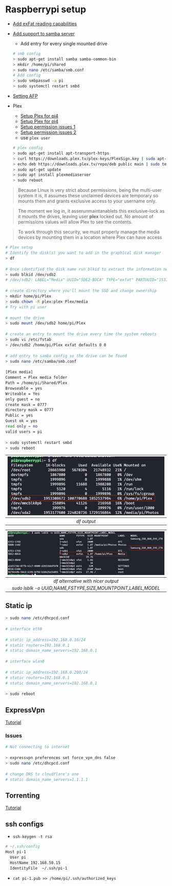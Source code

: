 # Raspberrypi setup

- [Add exFat reading capabilities](https://pimylifeup.com/raspberry-pi-exfat/)
- [Add support to samba server](https://pimylifeup.com/raspberry-pi-samba/)

  - Add entry for every single mounted drive

  ```bash
  # smb config
  > sudo apt-get install samba samba-common-bin
  > mkdir /home/pi/shared
  > sudo nano /etc/samba/smb.conf
  # Add config
  > sudo smbpasswd -a pi
  > sudo systemctl restart smbd
  ```

- [Setting AFP](https://pimylifeup.com/raspberry-pi-afp/)
- Plex

  - [Setup Plex for pi4](https://pimylifeup.com/raspberry-pi-plex-server/)
  - [Setup Plex for pi4](https://www.clarkle.com/notes/install-plex-raspberry-pi/)
  - [Setup permission issues 1](https://www.clarkle.com/notes/install-plex-raspberry-pi/)
  - [Setup permission issues 2](https://forums.plex.tv/t/using-ext-ntfs-or-other-format-drives-internal-or-external-on-linux/198544)
  - use `plex user`

  ```bash
  # plex config
  > sudo apt-get install apt-transport-https
  > curl https://downloads.plex.tv/plex-keys/PlexSign.key | sudo apt-key add -
  > echo deb https://downloads.plex.tv/repo/deb public main | sudo tee /etc/apt/sources.list.d/plexmediaserver.list
  > sudo apt-get update
  > sudo apt install plexmediaserver
  > sudo reboot
  ```

> Because Linux is very strict about permissions, being the multi-user system it is, it assumes these unclaimed devices are temporary so mounts them and grants exclusive access to your username only.

> The moment we log in, it asserunmaintanablets this exclusive-lock as it mounts the drives, leaving user **plex** locked out. No amount of permissions values will allow Plex to see the contents.

> To work through this security, we must properly manage the media devices by mounting them in a location where Plex can have access

```bash
# Plex setup
# Identify the disk(s) you want to add in the graphical disk manager
> df

# Once identified the disk name run blkid to extract the information needed
> sudo blkid /dev/sdb2
# /dev/sdb2: LABEL="Media" UUID="5DE2-BDCA" TYPE="exfat" PARTUUID="153700ac-00ef-44d3-9f86-e03d8c0bf744"

# create directory where you'll mount the SSD and change ownership
> mkdir home/pi/Plex
> sudo chown -R plex:plex Plex/media
# Try with pi user

# mount the drive
> sudo mount /dev/sdb2 home/pi/Plex

# create an entry to mount the drive every time the system reboots
> sudo vi /etc/fstab
> /dev/sdb2 /home/pi/Plex exfat defaults 0 0

# add entry to samba config so the drive can be found
> sudo nano /etc/samba/smb.conf

[Plex media]
Comment = Plex media folder
Path = /home/pi/Shared/Plex
Browseable = yes
Writeable = Yes
only guest = no
create mask = 0777
directory mask = 0777
Public = yes
Guest ok = yes
read only = no
valid users = pi

> sudo systemctl restart smbd
> sudo reboot
```

| ![](./df.jpeg) |
| :------------: |
|  _df output_   |

|                      ![](./lsblk.jpeg)                       |
| :----------------------------------------------------------: |
|              _df alternative with nicer output_              |
| _sudo lsblk -o UUID,NAME,FSTYPE,SIZE,MOUNTPOINT,LABEL,MODEL_ |

## Static ip

```bash
> sudo nano /etc/dhcpcd.conf

# interface eth0

# static ip_address=192.168.0.10/24
# static routers=192.168.0.1
# static domain_name_servers=192.168.0.1

# interface wlan0

# static ip_address=192.168.0.200/24
# static routers=192.168.0.1
# static domain_name_servers=192.168.0.1

> sudo reboot

```

## ExpressVpn

[Tutorial](https://pimylifeup.com/raspberry-pi-expressvpn/)

### Issues

```bash
# Not connecting to internet

> expressvpn preferences set force_vpn_dns false
> sudo nano /etc/dhcpcd.conf

# change DNS to cloudflare's one
# static domain_name_servers=1.1.1.1
```

## Torrenting

[Tutorial](https://pimylifeup.com/raspberry-pi-transmission/)

## ssh configs

- `ssh-keygen -t rsa`

```bash
# ~/.ssh/config
Host pi-1
  User pi
  HostName 192.168.50.15
  IdentityFile  ~/.ssh/pi-1
```

- `cat pi-1.pub >> /home/pi/.ssh/authorized_keys`
